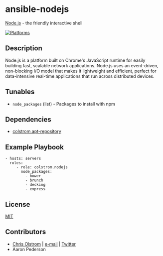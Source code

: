 # ansible-nodejs

[Node.js](https://nodejs.org/) - the friendly interactive shell

[![Platforms](http://img.shields.io/badge/platforms-ubuntu-lightgrey.svg?style=flat)](#)

Description
-----------
Node.js is a platform built on Chrome's JavaScript runtime for easily building fast, scalable network applications. Node.js uses an event-driven, non-blocking I/O model that makes it lightweight and efficient, perfect for data-intensive real-time applications that run across distributed devices.

Tunables
--------
* ```node_packages``` (list) - Packages to install with npm

Dependencies
------------
* [colstrom.apt-repository](https://github.com/colstrom/ansible-apt-repository/)

Example Playbook
----------------
    - hosts: servers
      roles:
         - role: colstrom.nodejs
           node_packages:
             - bower
             - brunch
             - decking
             - express

License
-------
[MIT](https://tldrlegal.com/license/mit-license)

Contributors
------------
* [Chris Olstrom](https://colstrom.github.io/) | [e-mail](mailto:chris@olstrom.com) | [Twitter](https://twitter.com/ChrisOlstrom)
* Aaron Pederson
